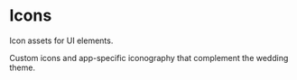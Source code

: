 # Icons

Icon assets for UI elements.

Custom icons and app-specific iconography that complement the wedding theme.